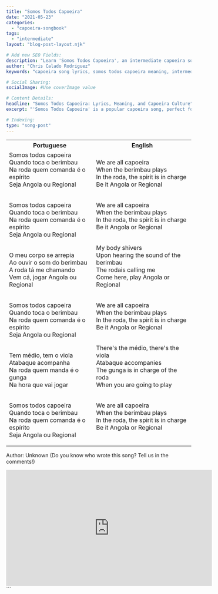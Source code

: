 ```yaml
---
title: "Somos Todos Capoeira"
date: "2021-05-23"
categories:
  - "capoeira-songbook"
tags:
  - "intermediate"
layout: "blog-post-layout.njk"

# Add new SEO Fields:
description: "Learn 'Somos Todos Capoeira', an intermediate capoeira song! Lyrics, meaning, and cultural context explained. Master this classic tune."
author: "Chris Calado Rodriguez"
keywords: "capoeira song lyrics, somos todos capoeira meaning, intermediate capoeira song, capoeira songbook lyrics, capoeira music tutorial, learn capoeira songs, popular capoeira song, capoeira song for training"

# Social Sharing:
socialImage: #Use coverImage value

# Content Details:
headline: "Somos Todos Capoeira: Lyrics, Meaning, and Capoeira Culture"
excerpt: "'Somos Todos Capoeira' is a popular capoeira song, perfect for intermediate practitioners to learn about brotherhood within the roda."

# Indexing:
type: "song-post"
---
```



<table class="capoeira-table">
    <tr class="header-row">
        <th>Portuguese</th>
        <th>English</th>
    </tr>
    <tr>
        <td>Somos todos capoeira<br>
Quando toca o berimbau<br>
Na roda quem comanda é o espírito<br>
Seja Angola ou Regional<br><br>

Somos todos capoeira<br>
Quando toca o berimbau<br>
Na roda quem comanda é o espírito<br>
Seja Angola ou Regional<br><br>

O meu corpo se arrepia<br>
Ao ouvir o som do berimbau<br>
A roda tá me chamando<br>
Vem cá, jogar Angola ou Regional<br><br>

Somos todos capoeira<br>
Quando toca o berimbau<br>
Na roda quem comanda é o espírito<br>
Seja Angola ou Regional<br><br>

Tem médio, tem o viola<br>
Atabaque acompanha<br>
Na roda quem manda é o gunga<br>
Na hora que vai jogar<br><br>

Somos todos capoeira<br>
Quando toca o berimbau<br>
Na roda quem comanda é o espírito<br>
Seja Angola ou Regional
</td>
        <td>We are all capoeira<br>
When the berimbau plays<br>
In the roda, the spirit is in charge<br>
Be it Angola or Regional<br><br>

We are all capoeira<br>
When the berimbau plays<br>
In the roda, the spirit is in charge<br>
Be it Angola or Regional<br><br>

My body shivers<br>
Upon hearing the sound of the berimbau<br>
The rodais calling me<br>
Come here, play Angola or Regional<br><br>

We are all capoeira<br>
When the berimbau plays<br>
In the roda, the spirit is in charge<br>
Be it Angola or Regional<br><br>

There's the médio, there's the viola<br>
Atabaque accompanies<br>
The gunga is in charge of the roda<br>
When you are going to play<br><br>

We are all capoeira<br>
When the berimbau plays<br>
In the roda, the spirit is in charge<br>
Be it Angola or Regional</td>
    </tr>
</table>
<figcaption>

Author: Unknown (Do you know who wrote this song? Tell us in the comments!)

</figcaption>

<iframe width="560" height="315" src="https://www.youtube.com/embed/pXeRMlG-q-0" title="YouTube video player" frameborder="0" allow="accelerometer; autoplay; clipboard-write; encrypted-media; gyroscope; picture-in-picture" allowfullscreen></iframe>
```